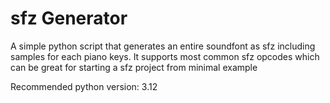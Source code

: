 # sfz Generator



A simple python script that generates an entire soundfont as sfz including samples for each piano keys.
It supports most common sfz opcodes which can be great for starting a sfz project from minimal example



Recommended python version: 3.12
